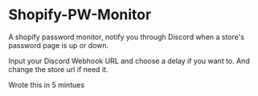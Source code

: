 # Shopify-PW-Monitor
A shopify password monitor, notify you through Discord when a store's password page is up or down.

Input your Discord Webhook URL and choose a delay if you want to. And change the store url if need it.

Wrote this in 5 mintues 

<img scr='example.jpg'>
